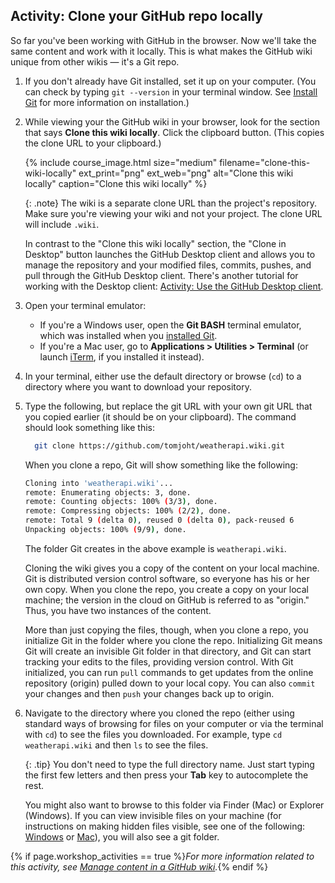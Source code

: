 ## <i class="fa fa-user-circle"></i> Activity: Clone your GitHub repo locally

So far you've been working with GitHub in the browser. Now we'll take the same content and work with it locally. This is what makes the GitHub wiki unique from other wikis &mdash; it's a Git repo.

1.  If you don't already have Git installed, set it up on your computer. (You can check by typing `git --version` in your terminal window. See [Install Git](pubapis_github_wikis.html#git_install) for more information on installation.)
2.  While viewing your the GitHub wiki in your browser, look for the section that says **Clone this wiki locally**. Click the clipboard button. (This copies the clone URL to your clipboard.)

    {% include course_image.html size="medium" filename="clone-this-wiki-locally" ext_print="png" ext_web="png" alt="Clone this wiki locally" caption="Clone this wiki locally" %}

	  {: .note}
    The wiki is a separate clone URL than the project's repository. Make sure you're viewing your wiki and not your project. The clone URL will include `.wiki`.

	  In contrast to the "Clone this wiki locally" section, the "Clone in Desktop" button launches the GitHub Desktop client and allows you to manage the repository and your modified files, commits, pushes, and pull through the GitHub Desktop client. There's another tutorial for working with the Desktop client: [Activity: Use the GitHub Desktop client](pubapis_github_desktop_client.html).

4.  Open your terminal emulator:

    * If you're a Windows user, open the **Git BASH** terminal emulator, which was installed when you [installed Git](https://gitforwindows.org/).
    * If you're a Mac user, go to **Applications > Utilities > Terminal** (or launch [iTerm](https://iterm2.com/), if you installed it instead).
3.  In your terminal, either use the default directory or browse (`cd`) to a directory where you want to download your repository.
4.  Type the following, but replace the git URL with your own git URL that you copied earlier (it should be on your clipboard). The command should look something like this:

    ```bash
	  git clone https://github.com/tomjoht/weatherapi.wiki.git
    ```

    When you clone a repo, Git will show something like the following:

    ```bash
    Cloning into 'weatherapi.wiki'...
    remote: Enumerating objects: 3, done.
    remote: Counting objects: 100% (3/3), done.
    remote: Compressing objects: 100% (2/2), done.
    remote: Total 9 (delta 0), reused 0 (delta 0), pack-reused 6
    Unpacking objects: 100% (9/9), done.
    ```

    The folder Git creates in the above example is `weatherapi.wiki`.

    Cloning the wiki gives you a copy of the content on your local machine. Git is distributed version control software, so everyone has his or her own copy. When you clone the repo, you create a copy on your local machine; the version in the cloud on GitHub is referred to as "origin." Thus, you have two instances of the content.

    More than just copying the files, though, when you clone a repo, you initialize Git in the folder where you clone the repo. Initializing Git means Git will create an invisible Git folder in that directory, and Git can start tracking your edits to the files, providing version control. With Git initialized, you can run `pull` commands to get updates from the online repository (origin) pulled down to your local copy. You can also `commit` your changes and then `push` your changes back up to origin.

5.  Navigate to the directory where you cloned the repo (either using standard ways of browsing for files on your computer or via the terminal with `cd`) to see the files you downloaded. For example, type `cd weatherapi.wiki` and then `ls` to see the files.

    {: .tip}
    You don't need to type the full directory name. Just start typing the first few letters and then press your **Tab** key to autocomplete the rest.

    You might also want to browse to this folder via Finder (Mac) or Explorer (Windows). If you can view invisible files on your machine (for instructions on making hidden files visible, see one of the following: [Windows](https://support.microsoft.com/en-us/help/14201/windows-show-hidden-files) or [Mac](https://ianlunn.co.uk/articles/quickly-showhide-hidden-files-mac-os-x-mavericks/)), you will also see a git folder.

{% if page.workshop_activities == true %}*For more information related to this activity, see [Manage content in a GitHub wiki](pubapis_github_wikis.html).*{% endif %}
